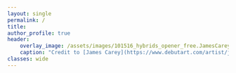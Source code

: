 ```yaml
---
layout: single
permalink: /
title: 
author_profile: true
header:
    overlay_image: /assets/images/101516_hybrids_opener_free.JamesCarey.v2.png
    caption: "Credit to [James Carey](https://www.debutart.com/artist/james-carey)"
classes: wide
---
```

